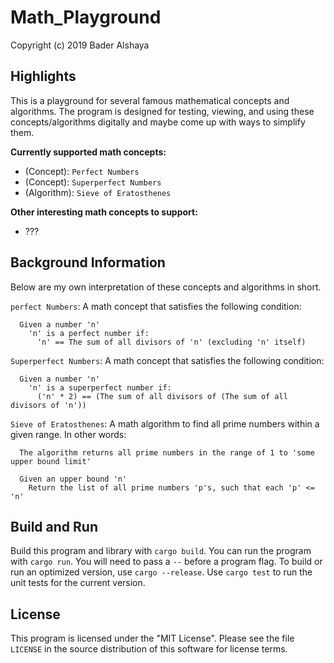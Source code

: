 # Math_Playground
Copyright (c) 2019 Bader Alshaya



## Highlights
This is a playground for several famous mathematical concepts and algorithms. The program is designed for testing, viewing, and using these concepts/algorithms digitally and maybe come up with ways to simplify them.

**Currently supported math concepts:**
- (Concept): `Perfect Numbers`
- (Concept): `Superperfect Numbers`
- (Algorithm): `Sieve of Eratosthenes`

**Other interesting math concepts to support:**
- ???


## Background Information
Below are my own interpretation of these concepts and algorithms in short.

`perfect Numbers`: A math concept that satisfies the following condition:
```
  Given a number 'n'
    'n' is a perfect number if:
      'n' == The sum of all divisors of 'n' (excluding 'n' itself)
```

`Superperfect Numbers`: A math concept that satisfies the following condition:
```
  Given a number 'n'
    'n' is a superperfect number if:
      ('n' * 2) == (The sum of all divisors of (The sum of all divisors of 'n'))
```

`Sieve of Eratosthenes`: A math algorithm to find all prime numbers within a given range. In other words:
```
  The algorithm returns all prime numbers in the range of 1 to 'some upper bound limit'

  Given an upper bound 'n'
    Return the list of all prime numbers 'p's, such that each 'p' <= 'n'
```



## Build and Run
Build this program and library with `cargo build`. You can
run the program with `cargo run`.
You will need to pass a
`--` before a program flag.
To build or run an optimized version, use `cargo --release`.
Use `cargo test` to run the unit tests for the current version.



## License
This program is licensed under the "MIT License". Please
see the file `LICENSE` in the source distribution of this
software for license terms.
